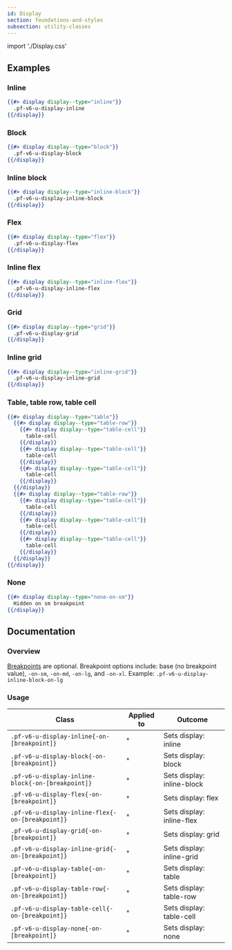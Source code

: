 ```yaml
---
id: Display
section: foundations-and-styles
subsection: utility-classes
---
```


import './Display.css'

## Examples
### Inline
```hbs
{{#> display display--type="inline"}}
  .pf-v6-u-display-inline
{{/display}}
```

### Block
```hbs
{{#> display display--type="block"}}
  .pf-v6-u-display-block
{{/display}}
```

### Inline block
```hbs
{{#> display display--type="inline-block"}}
  .pf-v6-u-display-inline-block
{{/display}}
```

### Flex
```hbs
{{#> display display--type="flex"}}
  .pf-v6-u-display-flex
{{/display}}
```

### Inline flex
```hbs
{{#> display display--type="inline-flex"}}
  .pf-v6-u-display-inline-flex
{{/display}}
```

### Grid
```hbs
{{#> display display--type="grid"}}
  .pf-v6-u-display-grid
{{/display}}
```

### Inline grid
```hbs
{{#> display display--type="inline-grid"}}
  .pf-v6-u-display-inline-grid
{{/display}}
```

### Table, table row, table cell
```hbs
{{#> display display--type="table"}}
  {{#> display display--type="table-row"}}
    {{#> display display--type="table-cell"}}
      table-cell
    {{/display}}
    {{#> display display--type="table-cell"}}
      table-cell
    {{/display}}
    {{#> display display--type="table-cell"}}
      table-cell
    {{/display}}
  {{/display}}
  {{#> display display--type="table-row"}}
    {{#> display display--type="table-cell"}}
      table-cell
    {{/display}}
    {{#> display display--type="table-cell"}}
      table-cell
    {{/display}}
    {{#> display display--type="table-cell"}}
      table-cell
    {{/display}}
  {{/display}}
{{/display}}
```

### None
```hbs
{{#> display display--type="none-on-sm"}}
  Hidden on sm breakpoint
{{/display}}
```

## Documentation
### Overview
[Breakpoints](/foundations-and-styles/design-tokens/all-patternfly-tokens) are optional. Breakpoint options include: base (no breakpoint value), `-on-sm`, `-on-md`, `-on-lg`, and `-on-xl`. Example: `.pf-v6-u-display-inline-block-on-lg`

### Usage
| Class | Applied to | Outcome |
| -- | -- | -- |
| `.pf-v6-u-display-inline{-on-[breakpoint]}` | `*` |  Sets display: inline |
| `.pf-v6-u-display-block{-on-[breakpoint]}` | `*` |  Sets display: block |
| `.pf-v6-u-display-inline-block{-on-[breakpoint]}` | `*` |  Sets display: inline-block |
| `.pf-v6-u-display-flex{-on-[breakpoint]}` | `*` |  Sets display: flex |
| `.pf-v6-u-display-inline-flex{-on-[breakpoint]}` | `*` |  Sets display: inline-flex |
| `.pf-v6-u-display-grid{-on-[breakpoint]}` | `*` |  Sets display: grid |
| `.pf-v6-u-display-inline-grid{-on-[breakpoint]}` | `*` |  Sets display: inline-grid |
| `.pf-v6-u-display-table{-on-[breakpoint]}` | `*` |  Sets display: table |
| `.pf-v6-u-display-table-row{-on-[breakpoint]}` | `*` |  Sets display: table-row |
| `.pf-v6-u-display-table-cell{-on-[breakpoint]}` | `*` |  Sets display: table-cell |
| `.pf-v6-u-display-none{-on-[breakpoint]}` | `*` |  Sets display: none |
